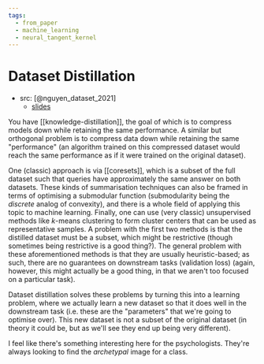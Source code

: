 ```yaml
---
tags:
  - from_paper
  - machine_learning
  - neural_tangent_kernel
---
```


# Dataset Distillation

 - src: [@nguyen_dataset_2021]
	 - [slides](https://rosanneliu.com/dlctfs/dlct_210730.pdf)

You have [[knowledge-distillation]], the goal of which is to compress models down while retaining the same performance. A similar but orthogonal problem is to compress data down while retaining the same "performance" (an algorithm trained on this compressed dataset would reach the same performance as if it were trained on the original dataset).

One (classic) approach is via [[coresets]], which is a subset of the full dataset such that queries have approximately the same answer on both datasets. These kinds of summarisation techniques can also be framed in terms of optimising a submodular function (submodularity being the *discrete* analog of convexity), and there is a whole field of applying this topic to machine learning. Finally, one can use (very classic) unsupervised methods like $k$-means clustering to form cluster centers that can be used as representative samples. A problem with the first two methods is that the distilled dataset must be a subset, which might be restrictive (though sometimes being restrictive is a good thing?). The general problem with these aforementioned methods is that they are usually heuristic-based; as such, there are no guarantees on downstream tasks (validation loss) (again, however, this might actually be a good thing, in that we aren't too focused on a particular task).

Dataset distillation solves these problems by turning this into a learning problem, where we actually learn a new dataset so that it does well in the downstream task (i.e. these are the "parameters" that we're going to optimise over). This new dataset is not a subset of the original dataset (in theory it could be, but as we'll see they end up being very different).

I feel like there's something interesting here for the psychologists. They're always looking to find the *archetypal* image for a class.